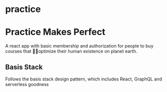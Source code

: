 # practice

# Practice Makes Perfect

A react app with basic membership and authorization for people to buy courses that 🏄‍♂️optimize their human existence on planet earth.

## Basis Stack

Follows the basis stack design pattern, which includes React, GraphQL and serverless goodness
